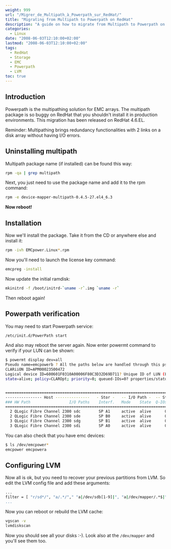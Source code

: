 ```yaml
---
weight: 999
url: "/Migrer_de_Multipath_à_Powerpath_sur_RedHat/"
title: "Migrating from Multipath to Powerpath on RedHat"
description: "A guide on how to migrate from Multipath to Powerpath on RedHat Linux systems, including uninstallation of multipath, installation of Powerpath, verification, and LVM configuration."
categories: 
  - Linux
date: "2008-06-03T12:10:00+02:00"
lastmod: "2008-06-03T12:10:00+02:00"
tags: 
  - RedHat
  - Storage
  - EMC
  - Powerpath
  - LVM
toc: true
---
```


## Introduction

Powerpath is the multipathing solution for EMC arrays. The multipath package is so buggy on RedHat that you shouldn't install it in production environments. This migration has been released on RedHat 4.6.EL.

Reminder: Multipathing brings redundancy functionalities with 2 links on a disk array without having I/O errors.

## Uninstalling multipath

Multipath package name (if installed) can be found this way:

```bash
rpm -qa | grep multipath
```

Next, you just need to use the package name and add it to the rpm command:

```bash
rpm -e device-mapper-multipath-0.4.5-27.el4_6.3
```

**Now reboot!**

## Installation

Now we'll install the package. Take it from the CD or anywhere else and install it:

```bash
rpm -ivh EMCpower.Linux*.rpm
```

Now you'll need to launch the license key command:

```bash
emcpreg -install
```

Now update the initial ramdisk:

```bash
mkinitrd -f /boot/initrd-`uname -r`.img `uname -r`
```

Then reboot again!

## Powerpath verification

You may need to start Powerpath service:

```bash
/etc/init.d/PowerPath start
```

And also may reboot the server again.
Now enter powermt command to verify if your LUN can be shown:

```bash
$ powermt display dev=all
Pseudo name=emcpowerb ? All the paths below are handled through this pseudo-device
CLARiiON ID=APM00023500472
Logical device ID=600601F0310A00006F80C3D32D69D711? Unique ID of LUN (LUN Properties)
state=alive; policy=CLAROpt; priority=0; queued-IOs=0? properties/status of the paths


==============================================================================
---------------- Host ---------------   - Stor -   -- I/O Path -  -- Stats ---
### HW Path                 I/O Paths    Interf.   Mode    State  Q-IOs Errors
==============================================================================
  2 QLogic Fibre Channel 2300 sdc        SP A1     active  alive      0      0
  2 QLogic Fibre Channel 2300 sde        SP B0     active  alive      0      0
  3 QLogic Fibre Channel 2300 sdg        SP B1     active  alive      0      0
  3 QLogic Fibre Channel 2300 sdi        SP A0     active  alive      0      0
```

You can also check that you have emc devices:

```bash
$ ls /dev/emcpower*
emcpower emcpowera
```

## Configuring LVM

Now all is ok, but you need to recover your previous partitions from LVM. So edit the LVM config file and add these arguments:

```bash {linenos=table,hl_lines=[3]}
...
filter = [ "r/sd*/", "a/.*/"," "a|/dev/sdb[1-9]|", "a|/dev/mapper/.*$|", "r|.*|" ]
...
```

Now you can reboot or rebuild the LVM cache:

```bash
vgscan -v
lvmdiskscan
```

Now you should see all your disks :-). Look also at the `/dev/mapper` and you'll see them too.
